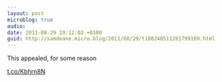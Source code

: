 ```yaml
---
layout: post
microblog: true
audio: 
date: 2011-08-29 19:12:03 +0100
guid: http://samdeane.micro.blog/2011/08/29/t108240511281799169.html
---
```

This appealed, for some reason

 [t.co/Kbhrn8N](http://t.co/Kbhrn8N)
